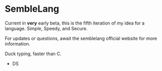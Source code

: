 # SembleLang

Current in **very** early beta, this is the fifth iteration of my idea for a language. Simple, Speedy, and Secure.

For updates or questions, await the semblelang official website for more information.

Duck typing, faster than C.

- DS